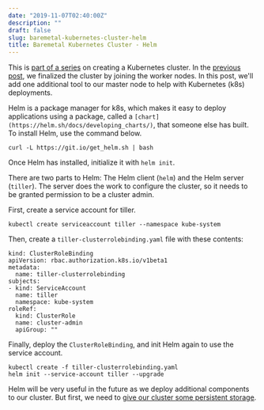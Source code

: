 ```yaml
---
date: "2019-11-07T02:40:00Z"
description: ""
draft: false
slug: baremetal-kubernetes-cluster-helm
title: Baremetal Kubernetes Cluster - Helm
---
```



This is [part of a series](__GHOST_URL__/baremetal-kubernetes-cluster-start-to-finish/) on creating a Kubernetes cluster. In the [previous post](__GHOST_URL__/kubernetes-start-to-finish-joining-worker-nodes/), we finalized the cluster by joining the worker nodes. In this post, we'll add one additional tool to our master node to help with Kubernetes (k8s) deployments.

Helm is a package manager for k8s, which makes it easy to deploy applications using a package, called a `[chart](https://helm.sh/docs/developing_charts/)`, that someone else has built. To install Helm, use the command below.

`curl -L https://git.io/get_helm.sh | bash`

Once Helm has installed, initialize it with `helm init`.

There are two parts to Helm: The Helm client (`helm`) and the Helm server (`tiller`). The server does the work to configure the cluster, so it needs to be granted permission to be a cluster admin.

First, create a service account for tiller.

`kubectl create serviceaccount tiller --namespace kube-system`

Then, create a `tiller-clusterrolebinding.yaml` file with these contents:

```
kind: ClusterRoleBinding
apiVersion: rbac.authorization.k8s.io/v1beta1
metadata:
  name: tiller-clusterrolebinding
subjects:
- kind: ServiceAccount
  name: tiller
  namespace: kube-system
roleRef:
  kind: ClusterRole
  name: cluster-admin
  apiGroup: ""
```

Finally, deploy the `ClusterRoleBinding`, and init Helm again to use the service account.

```
kubectl create -f tiller-clusterrolebinding.yaml
helm init --service-account tiller --upgrade
```

Helm will be very useful in the future as we deploy additional components to our cluster. But first, we need to [give our cluster some persistent storage](__GHOST_URL__/baremetal-kubernetes-cluster-persistant-volumes/).

